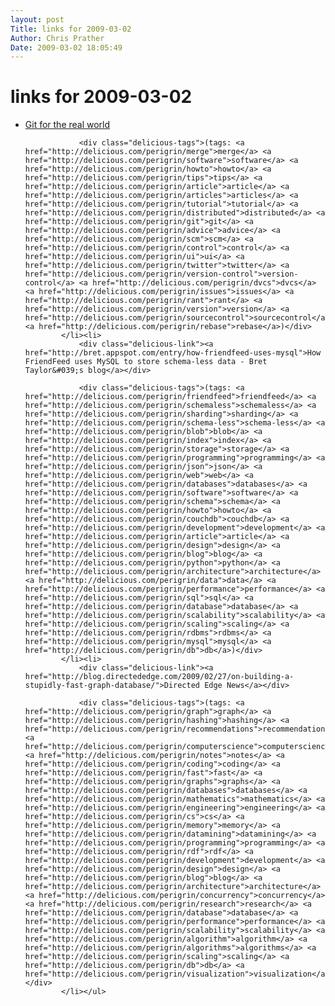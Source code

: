 ```yaml
---
layout: post
Title: links for 2009-03-02  
Author: Chris Prather
Date: 2009-03-02 18:05:49
---
```


# links for 2009-03-02
<ul class="delicious"><li>
                <div class="delicious-link"><a href="http://robey.lag.net/2008/07/13/git-for-the-real-world.html">Git for the real world</a></div>
                
                <div class="delicious-tags">(tags: <a href="http://delicious.com/perigrin/merge">merge</a> <a href="http://delicious.com/perigrin/software">software</a> <a href="http://delicious.com/perigrin/howto">howto</a> <a href="http://delicious.com/perigrin/tips">tips</a> <a href="http://delicious.com/perigrin/article">article</a> <a href="http://delicious.com/perigrin/articles">articles</a> <a href="http://delicious.com/perigrin/tutorial">tutorial</a> <a href="http://delicious.com/perigrin/distributed">distributed</a> <a href="http://delicious.com/perigrin/git">git</a> <a href="http://delicious.com/perigrin/advice">advice</a> <a href="http://delicious.com/perigrin/scm">scm</a> <a href="http://delicious.com/perigrin/control">control</a> <a href="http://delicious.com/perigrin/ui">ui</a> <a href="http://delicious.com/perigrin/twitter">twitter</a> <a href="http://delicious.com/perigrin/version-control">version-control</a> <a href="http://delicious.com/perigrin/dvcs">dvcs</a> <a href="http://delicious.com/perigrin/issues">issues</a> <a href="http://delicious.com/perigrin/rant">rant</a> <a href="http://delicious.com/perigrin/version">version</a> <a href="http://delicious.com/perigrin/sourcecontrol">sourcecontrol</a> <a href="http://delicious.com/perigrin/rebase">rebase</a>)</div>
            </li><li>
                <div class="delicious-link"><a href="http://bret.appspot.com/entry/how-friendfeed-uses-mysql">How FriendFeed uses MySQL to store schema-less data - Bret Taylor&#039;s blog</a></div>
                
                <div class="delicious-tags">(tags: <a href="http://delicious.com/perigrin/friendfeed">friendfeed</a> <a href="http://delicious.com/perigrin/schemaless">schemaless</a> <a href="http://delicious.com/perigrin/sharding">sharding</a> <a href="http://delicious.com/perigrin/schema-less">schema-less</a> <a href="http://delicious.com/perigrin/blob">blob</a> <a href="http://delicious.com/perigrin/index">index</a> <a href="http://delicious.com/perigrin/storage">storage</a> <a href="http://delicious.com/perigrin/programming">programming</a> <a href="http://delicious.com/perigrin/json">json</a> <a href="http://delicious.com/perigrin/web">web</a> <a href="http://delicious.com/perigrin/databases">databases</a> <a href="http://delicious.com/perigrin/software">software</a> <a href="http://delicious.com/perigrin/schema">schema</a> <a href="http://delicious.com/perigrin/howto">howto</a> <a href="http://delicious.com/perigrin/couchdb">couchdb</a> <a href="http://delicious.com/perigrin/development">development</a> <a href="http://delicious.com/perigrin/article">article</a> <a href="http://delicious.com/perigrin/design">design</a> <a href="http://delicious.com/perigrin/blog">blog</a> <a href="http://delicious.com/perigrin/python">python</a> <a href="http://delicious.com/perigrin/architecture">architecture</a> <a href="http://delicious.com/perigrin/data">data</a> <a href="http://delicious.com/perigrin/performance">performance</a> <a href="http://delicious.com/perigrin/sql">sql</a> <a href="http://delicious.com/perigrin/database">database</a> <a href="http://delicious.com/perigrin/scalability">scalability</a> <a href="http://delicious.com/perigrin/scaling">scaling</a> <a href="http://delicious.com/perigrin/rdbms">rdbms</a> <a href="http://delicious.com/perigrin/mysql">mysql</a> <a href="http://delicious.com/perigrin/db">db</a>)</div>
            </li><li>
                <div class="delicious-link"><a href="http://blog.directededge.com/2009/02/27/on-building-a-stupidly-fast-graph-database/">Directed Edge News</a></div>
                
                <div class="delicious-tags">(tags: <a href="http://delicious.com/perigrin/graph">graph</a> <a href="http://delicious.com/perigrin/hashing">hashing</a> <a href="http://delicious.com/perigrin/recommendations">recommendations</a> <a href="http://delicious.com/perigrin/computerscience">computerscience</a> <a href="http://delicious.com/perigrin/notes">notes</a> <a href="http://delicious.com/perigrin/coding">coding</a> <a href="http://delicious.com/perigrin/fast">fast</a> <a href="http://delicious.com/perigrin/graphs">graphs</a> <a href="http://delicious.com/perigrin/databases">databases</a> <a href="http://delicious.com/perigrin/mathematics">mathematics</a> <a href="http://delicious.com/perigrin/engineering">engineering</a> <a href="http://delicious.com/perigrin/cs">cs</a> <a href="http://delicious.com/perigrin/memory">memory</a> <a href="http://delicious.com/perigrin/datamining">datamining</a> <a href="http://delicious.com/perigrin/programming">programming</a> <a href="http://delicious.com/perigrin/rdf">rdf</a> <a href="http://delicious.com/perigrin/development">development</a> <a href="http://delicious.com/perigrin/design">design</a> <a href="http://delicious.com/perigrin/blog">blog</a> <a href="http://delicious.com/perigrin/architecture">architecture</a> <a href="http://delicious.com/perigrin/concurrency">concurrency</a> <a href="http://delicious.com/perigrin/research">research</a> <a href="http://delicious.com/perigrin/database">database</a> <a href="http://delicious.com/perigrin/performance">performance</a> <a href="http://delicious.com/perigrin/scalability">scalability</a> <a href="http://delicious.com/perigrin/algorithm">algorithm</a> <a href="http://delicious.com/perigrin/algorithms">algorithms</a> <a href="http://delicious.com/perigrin/scaling">scaling</a> <a href="http://delicious.com/perigrin/db">db</a> <a href="http://delicious.com/perigrin/visualization">visualization</a>)</div>
            </li></ul>
